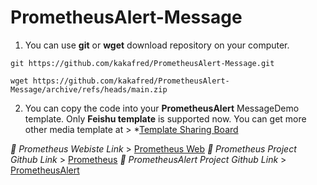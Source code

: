 # PrometheusAlert-Message

1. You can use **git** or **wget** download repository on your computer.
```
git https://github.com/kakafred/PrometheusAlert-Message.git

wget https://github.com/kakafred/PrometheusAlert-Message/archive/refs/heads/main.zip
```

2. You can copy the code into your **PrometheusAlert** MessageDemo template.
Only **Feishu template** is supported now. You can get more other media template at > *[Template Sharing Board](https://github.com/feiyu563/PrometheusAlert/issues/30)

*🔗 Prometheus Webiste Link* > [Prometheus Web](https://prometheus.io/) 
*🔗 Prometheus Project Github Link* > [Prometheus](https://github.com/prometheus/prometheus)
*🔗 PrometheusAlert Project Github Link* > [PrometheusAlert](https://github.com/feiyu563/PrometheusAlert)
